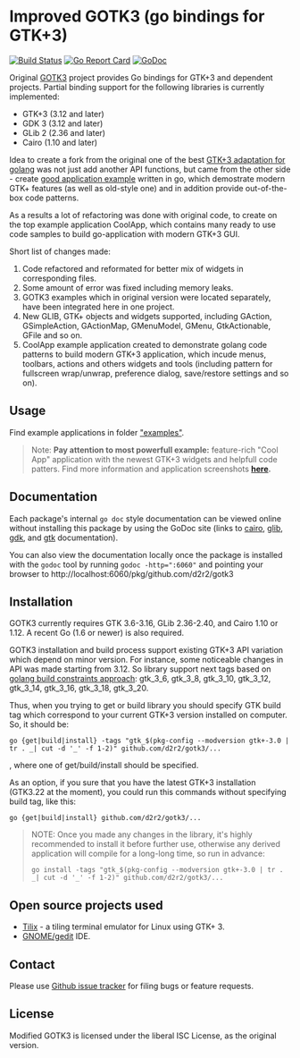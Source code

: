 Improved GOTK3 (go bindings for GTK+3)
======================================

[![Build Status](https://travis-ci.org/d2r2/gotk3.svg?branch=master)](https://travis-ci.org/d2r2/gotk3)
[![Go Report Card](https://goreportcard.com/badge/github.com/d2r2/gotk3)](https://goreportcard.com/report/github.com/d2r2/gotk3)
[![GoDoc](https://godoc.org/github.com/d2r2/gotk3?status.svg)](https://godoc.org/github.com/d2r2/gotk3)
<!--
[![Coverage Status](https://coveralls.io/repos/d2r2/gotk3/badge.svg?branch=master)](https://coveralls.io/r/d2r2/gotk3?branch=master)
-->


Original [GOTK3](https://godoc.org/github.com/gotk3) project provides Go bindings for GTK+3 and dependent
projects. Partial binding support for the
following libraries is currently implemented:

  - GTK+3 (3.12 and later)
  - GDK 3 (3.12 and later)
  - GLib 2 (2.36 and later)
  - Cairo (1.10 and later)

Idea to create a fork from the original one of the best
[GTK+3 adaptation for golang](https://godoc.org/github.com/gotk3) was
not just add another API functions, but came from the other side - create
[good application example](https://github.com/d2r2/gotk3/tree/master/examples/cool_app)
written in go, which demostrate modern GTK+ features
(as well as old-style one) and in addition provide out-of-the-box code patterns.

As a results a lot of refactoring was done with original code, to create on
the top example application CoolApp, which contains many ready to use code samples
to build go-application with modern GTK+3 GUI.

Short list of changes made:
1) Code refactored and reformated for better mix of widgets in corresponding files.
2) Some amount of error was fixed including memory leaks.
3) GOTK3 examples which in original version were located separately, have been integrated
here in one project.
4) New GLIB, GTK+ objects and widgets supported, including GAction, GSimpleAction, GActionMap,
GMenuModel, GMenu, GtkActionable, GFile and so on.
5) CoolApp example application created to demonstrate golang code patterns to build
modern GTK+3 application, which incude menus, toolbars, actions and others
widgets and tools (including pattern for fullscreen wrap/unwrap, preference dialog,
save/restore settings and so on).

Usage
------------

Find example applications in folder
["examples"](https://github.com/d2r2/gotk3/tree/master/examples).

> Note: **Pay attention to most powerfull example:** feature-rich "Cool App" application
with the newest GTK+3 widgets and helpfull code patters. Find more information and
application screenshots **[here](https://github.com/d2r2/gotk3/tree/master/examples/cool_app).**

Documentation
-------------

Each package's internal `go doc` style documentation can be viewed
online without installing this package by using the GoDoc site (links
to [cairo](http://godoc.org/github.com/d2r2/gotk3/cairo),
[glib](http://godoc.org/github.com/d2r2/gotk3/glib),
[gdk](http://godoc.org/github.com/d2r2/gotk3/gdk), and
[gtk](http://godoc.org/github.com/d2r2/gotk3/gtk) documentation).

You can also view the documentation locally once the package is
installed with the `godoc` tool by running `godoc -http=":6060"` and
pointing your browser to
http://localhost:6060/pkg/github.com/d2r2/gotk3

Installation
------------

GOTK3 currently requires GTK 3.6-3.16, GLib 2.36-2.40, and
Cairo 1.10 or 1.12. A recent Go (1.6 or newer) is also required.

GOTK3 installation and build process support existing GTK+3 API variation which depend on minor version.
For instance, some noticeable changes in API was made starting from 3.12. So library support next tags
based on [golang build constraints approach](https://golang.org/pkg/go/build/#hdr-Build_Constraints): gtk_3_6, gtk_3_8, gtk_3_10, gtk_3_12, gtk_3_14, gtk_3_16, gtk_3_18, gtk_3_20.

Thus, when you trying to get or build library you should specify GTK build tag which correspond
to your current GTK+3 version installed on computer. So, it should be:
```
go {get|build|install} -tags "gtk_$(pkg-config --modversion gtk+-3.0 | tr . _| cut -d '_' -f 1-2)" github.com/d2r2/gotk3/...
```
, where one of get/build/install should be specified.

As an option, if you sure that you have the latest GTK+3 installation (GTK3.22 at the moment),
you could run this commands without specifying build tag, like this:
```
go {get|build|install} github.com/d2r2/gotk3/...
```
> NOTE: Once you made any changes in the library, it's highly recommended to install it before further use,
otherwise any derived application will compile for a long-long time, so run in advance:
> ```
> go install -tags "gtk_$(pkg-config --modversion gtk+-3.0 | tr . _| cut -d '_' -f 1-2)" github.com/d2r2/gotk3/...
> ```

Open source projects used
-------------------------
- [Tilix](https://github.com/gnunn1/tilix) - a tiling terminal emulator for Linux using GTK+ 3.
- [GNOME/gedit](https://github.com/GNOME/gedit) IDE.

Contact
-------

Please use [Github issue tracker](https://github.com/d2r2/gotk3/issues) for filing bugs or feature requests.

License
-------

Modified GOTK3 is licensed under the liberal ISC License, as the original version.
